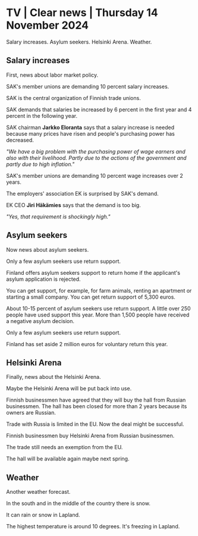 # TV \| Clear news \| Thursday 14 November 2024

Salary increases. Asylum seekers. Helsinki Arena. Weather.

## Salary increases

First, news about labor market policy.

SAK's member unions are demanding 10 percent salary increases.

SAK is the central organization of Finnish trade unions.

SAK demands that salaries be increased by 6 percent in the first year and 4 percent in the following year.

SAK chairman **Jarkko Eloranta** says that a salary increase is needed because many prices have risen and people's purchasing power has decreased.

*"We have a big problem with the purchasing power of wage earners and also with their livelihood. Partly due to the actions of the government and partly due to high inflation."*

SAK's member unions are demanding 10 percent wage increases over 2 years.

The employers' association EK is surprised by SAK's demand.

EK CEO **Jiri Häkämies** says that the demand is too big.

*"Yes, that requirement is shockingly high."*

## Asylum seekers

Now news about asylum seekers.

Only a few asylum seekers use return support.

Finland offers asylum seekers support to return home if the applicant's asylum application is rejected.

You can get support, for example, for farm animals, renting an apartment or starting a small company. You can get return support of 5,300 euros.

About 10-15 percent of asylum seekers use return support. A little over 250 people have used support this year. More than 1,500 people have received a negative asylum decision.

Only a few asylum seekers use return support.

Finland has set aside 2 million euros for voluntary return this year.

## Helsinki Arena

Finally, news about the Helsinki Arena.

Maybe the Helsinki Arena will be put back into use.

Finnish businessmen have agreed that they will buy the hall from Russian businessmen. The hall has been closed for more than 2 years because its owners are Russian.

Trade with Russia is limited in the EU. Now the deal might be successful.

Finnish businessmen buy Helsinki Arena from Russian businessmen.

The trade still needs an exemption from the EU.

The hall will be available again maybe next spring.

## Weather

Another weather forecast.

In the south and in the middle of the country there is snow.

It can rain or snow in Lapland.

The highest temperature is around 10 degrees. It's freezing in Lapland.
